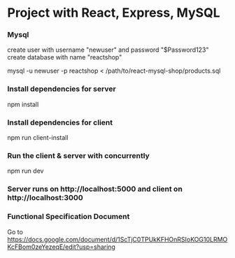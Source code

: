 # Project with React, Express, MySQL

### Mysql
create user with username "newuser" and password  "$Password123"
create database with name "reactshop"

mysql -u newuser -p reactshop < /path/to/react-mysql-shop/products.sql 

### Install dependencies for server
npm install

### Install dependencies for client
npm run client-install

### Run the client & server with concurrently
npm run dev

### Server runs on http://localhost:5000 and client on http://localhost:3000

### Functional Specification Document
Go to https://docs.google.com/document/d/1ScTjC0TPUkKFHOnRSIoKOG10LRMOKcFBom0zeYezeqE/edit?usp=sharing
